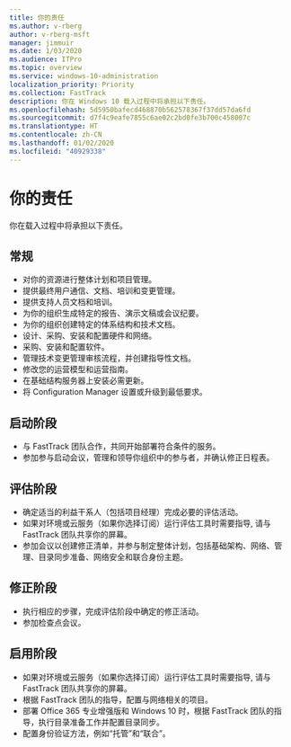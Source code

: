 ```yaml
---
title: 你的责任
ms.author: v-rberg
author: v-rberg-msft
manager: jimmuir
ms.date: 1/03/2020
ms.audience: ITPro
ms.topic: overview
ms.service: windows-10-administration
localization_priority: Priority
ms.collection: FastTrack
description: 你在 Windows 10 载入过程中将承担以下责任。
ms.openlocfilehash: 5d5950bafecd468870b562578367f37dd57da6fd
ms.sourcegitcommit: d7f4c9eafe7855c6ae02c2bd0fe3b700c458007c
ms.translationtype: HT
ms.contentlocale: zh-CN
ms.lasthandoff: 01/02/2020
ms.locfileid: "40929338"
---
```

# <a name="your-responsibilities"></a>你的责任

你在载入过程中将承担以下责任。

## <a name="general"></a>常规

- 对你的资源进行整体计划和项目管理。
- 提供最终用户通信、文档、培训和变更管理。
- 提供支持人员文档和培训。
- 为你的组织生成特定的报告、演示文稿或会议纪要。
- 为你的组织创建特定的体系结构和技术文档。
- 设计、采购、安装和配置硬件和网络。
- 采购、安装和配置软件。
- 管理技术变更管理审核流程，并创建指导性文档。
- 修改您的运营模型和运营指南。
- 在基础结构服务器上安装必需更新。
- 将 Configuration Manager 设置或升级到最低要求。

## <a name="initiate-phase"></a>启动阶段

- 与 FastTrack 团队合作，共同开始部署符合条件的服务。
- 参加参与启动会议，管理和领导你组织中的参与者，并确认修正日程表。

## <a name="assess-phase"></a>评估阶段

- 确定适当的利益干系人（包括项目经理）完成必要的评估活动。
- 如果对环境或云服务（如果你选择订阅）运行评估工具时需要指导, 请与 FastTrack 团队共享你的屏幕。
- 参加会议以创建修正清单，并参与制定整体计划，包括基础架构、网络、管理、目录同步准备、网络安全和联合身份主题。

## <a name="remediate-phase"></a>修正阶段

- 执行相应的步骤，完成评估阶段中确定的修正活动。
- 参加检查点会议。

## <a name="enable-phase"></a>启用阶段

- 如果对环境或云服务（如果你选择订阅）运行评估工具时需要指导, 请与 FastTrack 团队共享你的屏幕。
- 根据 FastTrack 团队的指导，配置与网络相关的项目。
- 部署 Office 365 专业增强版和 Windows 10 时，根据 FastTrack 团队的指导，执行目录准备工作并配置目录同步。
- 配置身份验证方法，例如“托管”和“联合”。







  

  

 